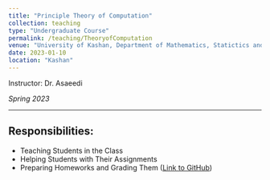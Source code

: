 ```yaml
---
title: "Principle Theory of Computation"
collection: teaching
type: "Undergraduate Course"
permalink: /teaching/TheoryofComputation
venue: "University of Kashan, Department of Mathematics, Statictics and Computer Science"
date: 2023-01-10
location: "Kashan"
---
```




Instructor: Dr. Asaeedi

*Spring 2023*
********************


## Responsibilities:
- Teaching Students in the Class
- Helping Students with Their Assignments
- Preparing Homeworks and Grading Them ([Link to GitHub](https://github.com/abolfazlaghdaee/Automata401-2))